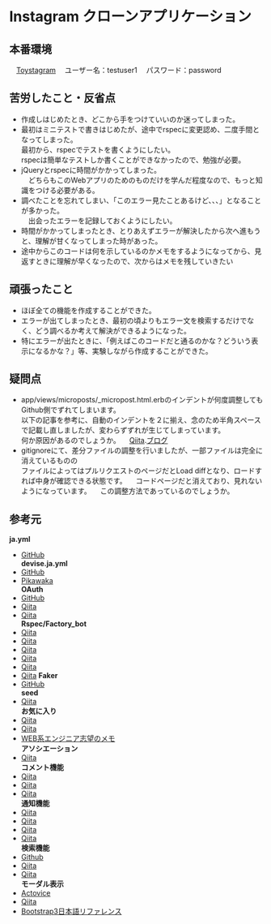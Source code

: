 # Instagram クローンアプリケーション

## 本番環境
　[Toystagram](https://fierce-temple-96190.herokuapp.com/)
　ユーザー名：testuser1
　パスワード：password

## 苦労したこと・反省点
- 作成しはじめたとき、どこから手をつけていいのか迷ってしまった。
- 最初はミニテストで書きはじめたが、途中でrspecに変更認め、二度手間となってしまった。  
  最初から、rspecでテストを書くようにしたい。  
  rspecは簡単なテストしか書くことができなかったので、勉強が必要。
- jQueryとrspecに時間がかかってしまった。  
　どちらもこのWebアプリのためのものだけを学んだ程度なので、もっと知識をつける必要がある。
- 調べたことを忘れてしまい、「このエラー見たことあるけど、、、」となることが多かった。  
　出会ったエラーを記録しておくようにしたい。
- 時間がかかってしまったとき、とりあえずエラーが解決したから次へ進もうと、理解が甘くなってしまった時があった。
- 途中からこのコードは何を示しているのかメモをするようになってから、見返すときに理解が早くなったので、次からはメモを残していきたい

## 頑張ったこと
- ほぼ全ての機能を作成することができた。
- エラーが出てしまったとき、最初の頃よりもエラー文を検索するだけでなく、どう調べるか考えて解決ができるようになった。
- 特にエラーが出たときに、「例えばこのコードだと通るのかな？どういう表示になるかな？」等、実験しながら作成することができた。

## 疑問点
- app/views/microposts/_micropost.html.erbのインデントが何度調整してもGithub側でずれてしまいます。  
  以下の記事を参考に、自動のインデントを２に揃え、念のため半角スペースで記載し直しましたが、変わらずずれが生じてしまっています。  
  何か原因があるのでしょうか。
　[Qiita](https://qiita.com/pyon_kiti_jp/items/031de3fdd3c60ddc21bc).[ブログ](https://hunter-school.com/entry/2017/06/13/023545)
- gitignoreにて、差分ファイルの調整を行いましたが、一部ファイルは完全に消えているものの  
  ファイルによってはプルリクエストのページだとLoad diffとなり、ロードすれば中身が確認できる状態です。
　コードページだと消えており、見れないようになっています。
　この調整方法であっているのでしょうか。
  


## 参考元  
**ja.yml**               
- [GitHub](https://github.com/tigrish/devise-i18n/blob/master/rails/locales/ja.yml)  
**devise.ja.yml**      
- [GitHub](https://gist.github.com/yhara/606476)
- [Pikawaka](https://pikawaka.com/rails/devise)  
**OAuth**                
- [GitHub](https://github.com/simi/omniauth-facebook)
- [Qiita](https://qiita.com/TakahikoKawasaki/items/e37caf50776e00e733be)
- [Qiita](https://qiita.com/kazuooooo/items/47e7d426cbb33355590e)  
**Rspec/Factory_bot**    
- [Qiita](https://qiita.com/Ushinji/items/522ed01c9c14b680222c) 
- [Qiita](https://qiita.com/jnchito/items/42193d066bd61c740612)
- [Qiita](https://qiita.com/jnchito/items/2e79a1abe7cd8214caa5)
- [Qiita](https://qiita.com/t2kojima/items/ad7a8ade9e7a99fb4384)
- [Qiita](https://qiita.com/zongxiaojie/items/d488edd42ba3864859c7)
- [Qiita](https://qiita.com/Kohei_Kishimoto0214/items/e29e509b12a6eb484a42)
**Faker**            
- [GitHub](https://github.com/faker-ruby/faker)  
**seed**                 
- [Qiita](https://qiita.com/takehanKosuke/items/79a66751fe95010ea5ee)  
**お気に入り**         
- [Qiita](https://qiita.com/jaramon/items/248bcb4b56e9fed8fc90)
- [Qiita](https://qiita.com/s_rkamot/items/b1d4d64335f33399e713)
- [WEB系エンジニア志望のメモ](https://tkmrtech.hateblo.jp/entry/2019/10/06/173020)  
**アソシエーション**   
- [Qiita](https://qiita.com/kazukimatsumoto/items/14bdff681ec5ddac26d1)  
**コメント機能**  　　 
- [Qiita](https://qiita.com/krppppp/items/7f9563e08150a008592f)
- [Qiita](https://qiita.com/iverson3kobe0824/items/924388ca61ca0f54d119)
- [Qiita](https://qiita.com/nojinoji/items/2034764897c6e91ef982)  
**通知機能**  　　　　 
- [Qiita](https://qiita.com/E6YOteYPzmFGfOD/items/c780dd686a81a8ca32e8)
- [Qiita](https://qiita.com/tktk0430/items/bdb8fbcf4ce3258b2d41)
- [Qiita](https://qiita.com/nekojoker/items/80448944ec9aaae48d0a)
- [Qiita](https://qiita.com/yuto_1014/items/2db1dd4fcd7945b980f7)  
**検索機能**  　　　　 
- [Github](https://github.com/activerecord-hackery/ransack)
- [Qiita](https://qiita.com/fujitora/items/b2134bf6abcfda79c47f)
- [Qiita](https://qiita.com/fukuda_fu/items/58e3b5d9a776d98a62de)  
**モーダル表示**  　　 
- [Actovice](https://www.autovice.jp/articles/14)
- [Qiita](https://qiita.com/tsunemiso/items/edbc58becf55875c4fdb)
- [Bootstrap3日本語リファレンス](http://bootstrap3.cyberlab.info/)  
